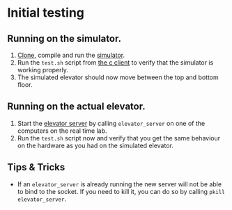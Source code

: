 # Initial testing

## Running on the simulator.
1. [Clone](https://www.atlassian.com/git/tutorials/setting-up-a-repository/git-clone), compile and run the [simulator](https://github.com/TTK4145/Simulator-v2).
2. Run the `test.sh` script from [the c client](https://github.com/TTK4145/driver-c) to verify that the simulator is working properly.
3. The simulated elevator should now move between the top and bottom floor.

## Running on the actual elevator.
1. Start the [elevator server](https://github.com/TTK4145/elevator-server) by calling `elevator_server` on one of the computers on the real time lab.
2. Run the `test.sh` script now and verify that you get the same behaviour on the hardware as you had on the simulated elevator.

## Tips & Tricks
 - If an `elevator_server` is already running the new server will not be able to bind to the socket. If you need to kill it, you can do so by calling `pkill elevator_server`.
